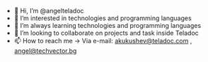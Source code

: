 - 👋 Hi, I’m @angelteladoc
- 👀 I’m interested in technologies and programming languages
- 🌱 I’m always learning technologies and programming languages
- 💞️ I’m looking to collaborate on projects and task inside Teladoc
- 📫 How to reach me -> Via e-mail: akukushev@teladoc.com , angel@techvector.bg

<!---
angelteladoc/angelteladoc is a ✨ special ✨ repository because its `README.md` (this file) appears on your GitHub profile.
You can click the Preview link to take a look at your changes.
--->
